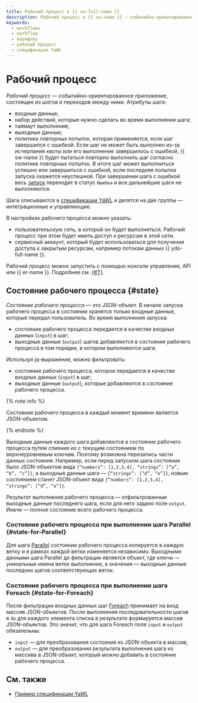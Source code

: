 ```yaml
---
title: Рабочий процесс в {{ sw-full-name }}
description: Рабочий процесс в {{ sw-name }} — событийно-ориентированное приложение, состоящее из шагов и переходов между ними.
keywords:
  - workflows
  - workflow
  - воркфлоу
  - рабочий процесс
  - спецификация YaWL
---
```


# Рабочий процесс

_Рабочий процесс_ — событийно-ориентированное приложение, состоящее из _шагов_ и переходов между ними. Атрибуты шага:
* входные данные;
* набор действий, которые нужно сделать во время выполнения шага;
* таймаут выполнения;
* выходные данные;
* политика повторных попыток, которая применяется, если шаг завершился с ошибкой. Если шаг не может быть выполнен из-за исчерпания квоты или его выполнение завершилось с ошибкой, {{ sw-name }} будет пытаться повторно выполнить шаг согласно политике повторных попыток. В итоге шаг может выполниться успешно или завершиться с ошибкой, если последняя попытка запуска окажется неуспешной. При завершении шага с ошибкой весь [запуск](execution.md) переходит в статус `Ошибка` и все дальнейшие шаги не выполняются.

Шаги описываются в [спецификации YaWL](yawl.md) и делятся на две группы — интеграционные и управляющие.

В настройках рабочего процесса можно указать:
* пользовательскую сеть, в которой он будет выполняться. Рабочий процесс при этом будет иметь доступ к ресурсам в этой сети.
* сервисный аккаунт, который будет использоваться для получения доступа к закрытым ресурсам, например потокам данных {{ yds-full-name }}.

Рабочий процесс можно запустить с помощью консоли управления, API или {{ er-name }}. Подробнее см. [{#T}](execution.md).

## Состояние рабочего процесса {#state}

_Состояние рабочего процесса_ — это JSON-объект. В начале запуска рабочего процесса в состоянии хранятся только входные данные, которые передал пользователь. Во время выполнения запуска:
* состояние рабочего процесса передается в качестве входных данных (`input`) в шаг;
* выходные данные (`output`) шагов добавляются в состояние рабочего процесса в том порядке, в котором выполняются шаги.

Используя jq-выражения, можно фильтровать:
* состояние рабочего процесса, которое передается в качестве входных данных (`input`) в шаг;
* выходные данные (`output`), которые добавляются в состояние рабочего процесса.

{% note info %}

Состояние рабочего процесса в каждый момент времени является JSON-объектом.

{% endnote %}

Выходные данные каждого шага добавляются в состояние рабочего процесса путем слияния их с текущим состоянием по верхнеуровневым ключам. Поэтому возможна перезапись части данных состояния. Например, если перед запуском шага состояние было JSON-объектом вида `{“numbers“: [1,2,3,4], “strings”: [“a”, “b”, “c”]}`, а выходные данные шага — `{“strings”: [“d”, “e”]}`, новым состоянием станет JSON-объект вида `{“numbers“: [1,2,3,4], “strings”: [“d”, “e”]}`.

Результат выполнения рабочего процесса — отфильтрованные выходные данные последнего шага, если для него задано поле `output`. Иначе — полное состояние всего рабочего процесса.

### Состояние рабочего процесса при выполнении шага Parallel {#state-for-Parallel}

Для шага [Parallel](yawl.md#Parallel) состояние рабочего процесса копируется в каждую ветку и в рамках каждой ветки изменяется независимо. Выходными данными шага Parallel до фильтрации является объект, где ключи — уникальные имена веток выполнения, а значения — выходные данные последних шагов соответствующих веток.

### Состояние рабочего процесса при выполнении шага Foreach {#state-for-Foreach}

После фильтрации входных данных шаг [Foreach](yawl.md#Foreach) принимает на вход массив JSON-объектов. После выполнения последовательности шагов в `do` для каждого элемента списка в результате формируется массив JSON-объектов. Это значит, что для шага Foreach поля `input` и `output` обязательны:
* `input` — для преобразования состояния из JSON-объекта в массив;
* `output` — для преобразования результата выполнения шага из массива в JSON-объект, который можно добавить в состояние рабочего процесса.

## См. также

* [Пример спецификации YaWL](yawl.md#spec-example)
